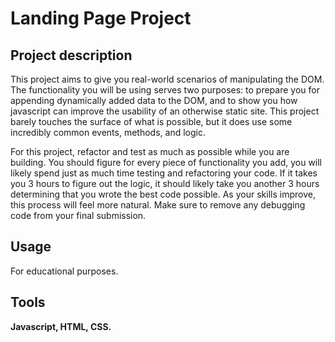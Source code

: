 # Landing Page Project

## Project description

This project aims to give you real-world scenarios of manipulating the DOM. The functionality you will be using serves
two purposes: to prepare you for appending dynamically added data to the DOM, and to show you how javascript can improve
the usability of an otherwise static site. This project barely touches the surface of what is possible, but it does use
some incredibly common events, methods, and logic.

For this project, refactor and test as much as possible while you are building. You should figure for every piece of
functionality you add, you will likely spend just as much time testing and refactoring your code. If it takes you 3
hours to figure out the logic, it should likely take you another 3 hours determining that you wrote the best code
possible. As your skills improve, this process will feel more natural. Make sure to remove any debugging code from your
final submission.

## Usage

For educational purposes.

## Tools

**Javascript, HTML, CSS.**
